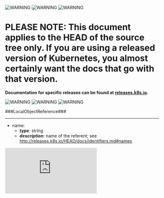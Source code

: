 <!-- BEGIN MUNGE: UNVERSIONED_WARNING -->

<!-- BEGIN STRIP_FOR_RELEASE -->

![WARNING](http://kubernetes.io/img/warning.png)
![WARNING](http://kubernetes.io/img/warning.png)
![WARNING](http://kubernetes.io/img/warning.png)

<h1>PLEASE NOTE: This document applies to the HEAD of the source
tree only. If you are using a released version of Kubernetes, you almost
certainly want the docs that go with that version.</h1>

<strong>Documentation for specific releases can be found at
[releases.k8s.io](http://releases.k8s.io).</strong>

![WARNING](http://kubernetes.io/img/warning.png)
![WARNING](http://kubernetes.io/img/warning.png)
![WARNING](http://kubernetes.io/img/warning.png)

<!-- END STRIP_FOR_RELEASE -->

<!-- END MUNGE: UNVERSIONED_WARNING -->
###LocalObjectReference###

---
* name: 
  * **_type_**: string
  * **_description_**: name of the referent; see http://releases.k8s.io/HEAD/docs/identifiers.md#names


<!-- BEGIN MUNGE: GENERATED_ANALYTICS -->
[![Analytics](https://kubernetes-site.appspot.com/UA-36037335-10/GitHub/docs/api-types/v1/LocalObjectReference.md?pixel)]()
<!-- END MUNGE: GENERATED_ANALYTICS -->
